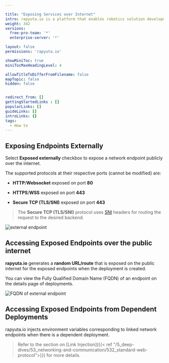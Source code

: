 ```yaml
---

title: "Exposing Services over Internet"
intro: rapyuta.io is a platform that enables robotics solution development by providing the necessary software infrastructure and facilitating the interaction between multiple stakeholders who contribute to the solution development.
weight: 342
versions:
  free-pro-team: '*'
  enterprise-server: '*'

layout: false
permissions: 'rapyuta.io'

showMiniToc: true
miniTocMaxHeadingLevel: 4

allowTitleToDifferFromFilename: false
mapTopic: false
hidden: false


redirect_from: []
gettingStartedLinks : []
popularLinks: []
guideLinks: []
introLinks: {}
tags:
  - How to
---
```

## Exposing Endpoints Externally

Select **Exposed externally** checkbox to expose a network endpoint publicly over the internet.



The supported protocols at their respective ports (cannot be modified) are:

* **HTTP**/**Websocket** exposed on port **80**

* **HTTPS**/**WSS** exposed on port **443**

* **Secure TCP (TLS/SNI)** exposed on port **443**

> The **Secure TCP (TLS/SNI)** protocol uses [SNI](https://en.wikipedia.org/wiki/Server_Name_Indication) headers for routing the request to the desired backend.

![external endpoint](/images/core-concepts/packages/network-endpoints/external-endpoint.png?classes=border,shadow&width=40pc)



## Accessing Exposed Endpoints over the public internet

**rapyuta.io** generates a **random URL/route** that is exposed on the public internet for the exposed endpoints when the deployment is created. 

You can view the Fully Qualified Domain Name (FQDN) of an endpoint on the details page of deployments.

![FQDN of external endpoint](/images/tutorials/hello-world/network-endpoint.png?classes=border,shadow&width=50pc)



## Accessing Exposed Endpoints from Dependent Deployments

rapyuta.io injects environment variables corresponding to linked network endpoints when there is a dependent deployment.

> Refer to the section on [Link Injection]({{< ref "/5_deep-dives/53_networking-and-communication/532_standard-web-protocol">}}) for more details.


